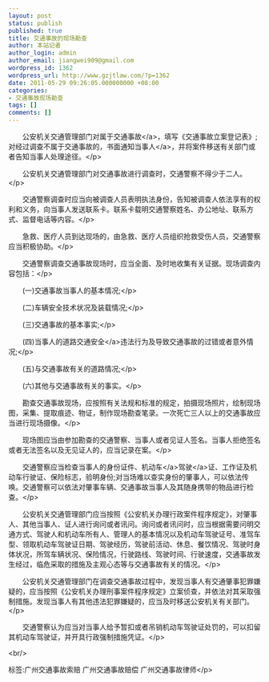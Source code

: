 ```yaml
---
layout: post
status: publish
published: true
title: 交通事故的现场勘查
author: 本站记者
author_login: admin
author_email: jiangwei909@gmail.com
wordpress_id: 1362
wordpress_url: http://www.gzjtlaw.com/?p=1362
date: 2011-05-29 09:26:05.000000000 +08:00
categories:
- 交通事故现场勘查
tags: []
comments: []
---
```

<p><p>　　公安机关交通管理部门对属于<a>交通事故<&#47;a>，填写《交通事故立案登记表》;对经过调查不属于交通事故的，书面通知<a>当事人<&#47;a>，并将案件移送有关部门或者告知当事人处理途径。<&#47;p><p>　　公安机关交通管理部门对交通事故进行调查时，交通警察不得少于二人。<&#47;p><p>　　交通警察调查时应当向被调查人员表明执法身份，告知被调查人依法享有的权利和义务，向当事人发送联系卡。联系卡载明交通警察姓名、办公地址、联系方式、监督电话等内容。<&#47;p><p>　　急救、医疗人员到达现场的，由急救、医疗人员组织抢救受伤人员，交通警察应当积极协助。<&#47;p><p>　　交通警察调查交通事故现场时，应当全面、及时地收集有关证据。现场调查内容包括：<&#47;p><p>　　(一)交通事故当事人的基本情况;<&#47;p><p>　　(二)车辆安全技术状况及装载情况;<&#47;p><p>　　(三)交通事故的基本事实;<&#47;p><p>　　(四)当事人的道路<a>交通安全<&#47;a>违法行为及导致交通事故的过错或者意外情况;<&#47;p><p>　　(五)与交通事故有关的道路情况;<&#47;p><p>　　(六)其他与交通事故有关的事实。<&#47;p><p>　　勘查交通事故现场，应按照有关法规和标准的规定，拍摄现场照片，绘制现场图，采集、提取痕迹、物证，制作现场勘查笔录。一次死亡三人以上的交通事故应当进行现场摄像。<&#47;p><p>　　现场图应当由参加勘查的交通警察、当事人或者见证人签名。当事人拒绝签名或者无法签名以及无见证人的，应当记录在案。<&#47;p><p>　　交通警察应当检查当事人的身份证件、<a>机动车<&#47;a><a>驾驶<&#47;a>证、工作证及机动车行驶证、保险标志，验明身份;对当场难以查实身份的肇事人，可以依法传唤。交通警察可以依法对肇事车辆、交通事故当事人及其随身携带的物品进行检查。<&#47;p><p>　　公安机关交通管理部门应当按照《公安机关办理行政案件程序规定》，对肇事人、其他当事人、证人进行询问或者讯问。询问或者讯问时，应当根据需要问明交通方式、驾驶人和机动车所有人、管理人的基本情况以及机动车驾驶证号、准驾车型、领取机动车驾驶证日期、驾驶经历，驾驶前活动、休息、餐饮情况、驾驶时身体状况，所驾车辆状况、保险情况，行驶路线、驾驶时间、行驶速度，交通事故发生经过，临危采取的措施及主观心态等与交通事故有关的情况。<&#47;p><p>　　公安机关交通管理部门在调查交通事故过程中，发现当事人有交通肇事犯罪嫌疑的，应当按照《公安机关办理刑事案件程序规定》立案侦查，并依法对其采取强制措施。发现当事人有其他违法犯罪嫌疑的，应当及时移送公安机关有关部门。<&#47;p><p>　　交通警察认为应当对当事人给予暂扣或者吊销机动车驾驶证处罚的，可以扣留其机动车驾驶证，并开具行政强制措施凭证。<&#47;p><br&#47;><p>标签:广州交通事故索赔 广州交通事故赔偿 广州交通事故律师<&#47;p>
